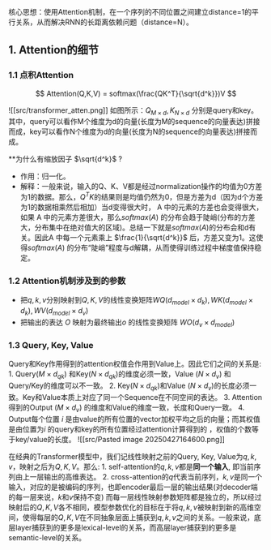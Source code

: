 核心思想：使用Attention机制，在一个序列的不同位置之间建立distance=1的平行关系，从而解决RNN的长距离依赖问题（distance=N）。

## 1. Attention的细节
### 1.1 点积Attention
$$
Attention(Q,K,V) = softmax(\frac{QK^T}{\sqrt{d^k}})V
$$

![[src/transformer_atten.png]]
如图所示：$Q_{M \times d}, K_{N \times d}$ 分别是query和key。其中，query可以看作M个维度为d的向量(长度为M的sequence的向量表达)拼接而成，key可以看作N个维度为d的向量(长度为N的sequence的向量表达)拼接而成。

**为什么有缩放因子 $\sqrt{d^k}$ ?
- 作用：归一化。
- 解释：一般来说，输入的Q、K、V都是经过normalization操作的均值为0方差为1的数据。那么，$Q^TK$的结果则是均值仍然为0，但是方差为d（因为d个方差为1的数据相乘然后相加）当d变得很大时， A 中的元素的方差也会变得很大，如果 A 中的元素方差很大，那么$softmax⁡(A)$ 的分布会趋于陡峭(分布的方差大，分布集中在绝对值大的区域)。总结一下就是$softmax⁡(A)$的分布会和d有关。因此A 中每一个元素乘上 $\frac{1}{\sqrt{d^k}}$ 后，方差又变为1。这使得$softmax⁡(A)$ 的分布“陡峭”程度与d解耦，从而使得训练过程中梯度值保持稳定。
### 1.2 Attention机制涉及到的参数
- 把$q , k , v$分别映射到$Q , K , V$的线性变换矩阵$WQ(d_{model}\times d_k ), WK(d_{model}\times d_k ), WV(d_{model} \times d_v)$
- 把输出的表达 $O$ 映射为最终输出$o$ 的线性变换矩阵 $WO ( d_v \times d_{model})$
### 1.3 Query, Key, Value
Query和Key作用得到的attention权值会作用到Value上。因此它们之间的关系是:
	1. Query($M \times d_{qk}$) 和Key($N \times d_{qk}$)的维度必须一致，Value ($N \times d_v$) 和Query/Key的维度可以不一致。
	2. Key($N \times d_{qk}$)和Value ($N \times d_{v}$)的长度必须一致。Key和Value本质上对应了同一个Sequence在不同空间的表达。
	3. Attention得到的Output ($M \times d_v$) 的维度和Value的维度一致，长度和Query一致。
	4. Output每个位置 $i$ 是由value的所有位置的vector加权平均之后的向量；而其权值是由位置为$i$ 的query和key的所有位置经过attention计算得到的 ，权值的个数等于key/value的长度。
![[src/Pasted image 20250427164600.png]]

在经典的Transformer模型中，我们记线性映射之前的Query, Key, Value为$q, k, v$，映射之后为$Q, K, V$。那么:
	1. self-attention的$q, k, v$都是**同一个输入**, 即当前序列由上一层输出的高维表达。
	2. cross-attention的$q$代表当前序列，$k,v$是同一个输入，对应的是被编码的序列，也即encoder最后一层的输出结果(对decoder端的每一层来说，$k$和$v$保持不变)
而每一层线性映射参数矩阵都是独立的，所以经过映射后的$Q, K, V$各不相同，模型参数优化的目标在于将$q, k, v$被映射到新的高维空间，使得每层的$Q, K, V$在不同抽象层面上捕获到$q, k, v$之间的关系。一般来说，底层layer捕获到的更多是lexical-level的关系，而高层layer捕获到的更多是semantic-level的关系。